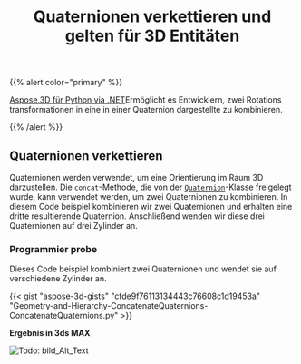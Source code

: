 ﻿---
title: Quaternionen verkettieren und gelten für 3D Entitäten
type: docs
weight: 50
url: /de/python-net/concatenate-quaternions-and-apply-on-3d-entities/
description: Aspose.3D für Python via .NET ermöglicht es Entwicklern, zwei Rotations transformationen zu einer in einer Quaternion dargestellten zu kombinieren.
---
{{% alert color="primary" %}} 

[Aspose.3D für Python via .NET](https://www.aspose.com/products/3d)Ermöglicht es Entwicklern, zwei Rotations transformationen in eine in einer Quaternion dargestellte zu kombinieren.

{{% /alert %}} 
## **Quaternionen verkettieren**
Quaternionen werden verwendet, um eine Orientierung im Raum 3D darzustellen. Die `concat`-Methode, die von der [`Quaternion`](https://reference.aspose.com/3d/net/aspose.threed.utilities/quaternion)-Klasse freigelegt wurde, kann verwendet werden, um zwei Quaternionen zu kombinieren. In diesem Code beispiel kombinieren wir zwei Quaternionen und erhalten eine dritte resultierende Quaternion. Anschließend wenden wir diese drei Quaternionen auf drei Zylinder an.
### **Programmier probe**
Dieses Code beispiel kombiniert zwei Quaternionen und wendet sie auf verschiedene Zylinder an.

{{< gist "aspose-3d-gists" "cfde9f76113134443c76608c1d19453a" "Geometry-and-Hierarchy-ConcatenateQuaternions-ConcatenateQuaternions.py" >}}


**Ergebnis in 3ds MAX**

![Todo: bild_Alt_Text](concatenate-quaternions-and-apply-on-3d-entities_1.png)
